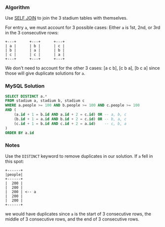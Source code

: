 ### Algorithm

Use [SELF JOIN](https://www.w3schools.com/sql/sql_join_self.asp) to join the 3 stadium tables with themselves.

For entry `a`, we must account for 3 possible cases: Either `a` is 1st, 2nd, or 3rd in the 3 consecutive rows:

```
+---+      +---+      +---+
| a |      | b |      | c |
| b |      | a |      | b |
| c |      | c |      | a |
+---+      +---+      +---+
```

We don't need to account for the other 3 cases: [a c b], [c b a], [b c a] since those will give duplicate solutions for `a`.

### MySQL Solution

```sql
SELECT DISTINCT a.*
FROM stadium a, stadium b, stadium c
WHERE a.people >= 100 AND b.people >= 100 AND c.people >= 100
AND (
    (a.id + 1 = b.id AND a.id + 2 = c.id) OR -- a, b, c
    (b.id + 1 = a.id AND b.id + 2 = c.id) OR -- b, a, c
    (c.id + 1 = b.id AND c.id + 2 = a.id)    -- c, b, a
)
ORDER BY a.id
```

### Notes

Use the `DISTINCT` keyword to remove duplicates in our solution. If `a` fell in this spot:

```
+------+
|people|
+------+
|  200 |
|  200 |
|  200 | <-- a
|  200 |
|  200 |
+------+
```

we would have duplicates since `a` is the start of 3 consecutive rows, the middle of 3 consecutive rows, and the end of 3 consecutive rows.
